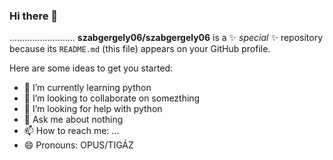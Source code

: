 ### Hi there 👋
..........................
**szabgergely06/szabgergely06** is a ✨ _special_ ✨ repository because its `README.md` (this file) appears on your GitHub profile.

Here are some ideas to get you started:

- 🌱 I’m currently learning python
- 👯 I’m looking to collaborate on somezthing
- 🤔 I’m looking for help with python
- 💬 Ask me about nothing
- 📫 How to reach me: ...
- 😄 Pronouns: OPUS/TIGÁZ


